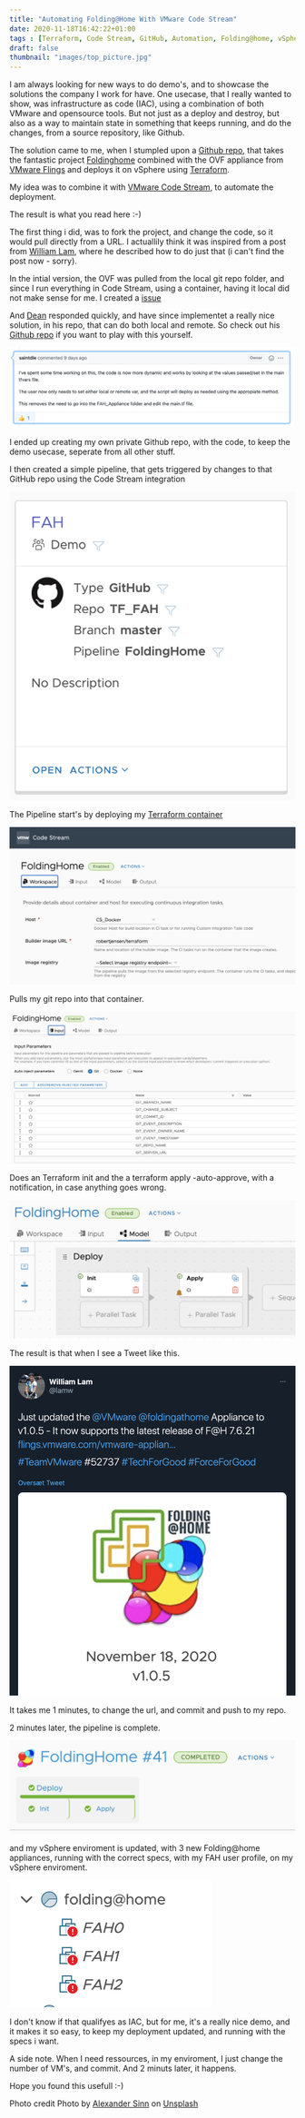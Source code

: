 ```yaml
---
title: "Automating Folding@Home With VMware Code Stream"
date: 2020-11-18T16:42:22+01:00
tags : [Terraform, Code Stream, GitHub, Automation, Folding@home, vSphere]
draft: false
thumbnail: "images/top_picture.jpg"
---
```

I am always looking for new ways to do demo's, and to showcase the solutions the company I work for have. 
One usecase, that I really wanted to show, was infrastructure as code (IAC), using a combination of both VMware and opensource tools.
But not just as a deploy and destroy, but also as a way to maintain state in something that keeps running, and do the changes, from a source repository, like Github.

The solution came to me, when I stumpled upon a [Github repo](https://github.com/saintdle/Terraform), that takes the fantastic project [Foldinghome](https://foldingathome.org) combined with the OVF appliance from [VMware Flings](https://flings.vmware.com/vmware-appliance-for-folding-home) and deploys it on vSphere using [Terraform](https://www.terraform.io).

My idea was to combine it with [VMware Code Stream](https://cloud.vmware.com/code-stream), to automate the deployment.

The result is what you read here :-) 

The first thing i did, was to fork the project, and change the code, so it would pull directly from a URL. I actuallily think it was inspired from a post from [William Lam](https://twitter.com/lamw), where he described how to do just that (i can't find the post now - sorry). 

In the intial version, the OVF was pulled from the local git repo folder, and since I run everything in Code Stream, using a container, having it local did not make sense for me. 
I created a [issue](https://github.com/saintdle/Terraform/pull/1#issuecomment-723975191)

And [Dean](https://twitter.com/saintdle) responded quickly, and have since implementet a really nice solution, in his repo, that can do both local and remote. So check out his [Github repo](https://github.com/saintdle/Terraform) if you want to play with this yourself.

![Issue](images/github_issue.png)

I ended up creating my own private Github repo, with the code, to keep the demo usecase, seperate from all other stuff. 

I then created a simple pipeline, that gets triggered by changes to that GitHub repo using the Code Stream integration

![Git](images/cs_git_webhook.png)

The Pipeline start's by deploying my [Terraform container](https://hub.docker.com/r/robertjensen/terraform)

![container](images/cs_docker_setting.png)

Pulls my git repo into that container.

![Git Settings](images/cs_git_settings.png)

Does an Terraform init and the a terraform apply -auto-approve, with a notification, in case anything goes wrong.

![Pipeline](images/cs_pipeline.png)

The result is that when I see a Tweet like this.

![Tweet](images/tweet.png)

It takes me 1 minutes, to change the url, and commit and push to my repo.

2 minutes later, the pipeline is complete.

![Pipeline complete](images/cs_pipeline_complete.png)

and my vSphere enviroment is updated, with 3 new Folding@home appliances, running with the correct specs, with my FAH user profile, on my vSphere enviroment.

![vSphere](images/vsphere.png)

I don't know if that qualifyes as IAC, but for me, it's a really nice demo, and it makes it so easy, to keep my deployment updated, and running with the specs i want.

A side note. When I need ressources, in my enviroment, I just change the number of VM's, and commit. And 2 minuts later, it happens. 

Hope you found this usefull :-) 



Photo credit
<span>Photo by <a href="https://unsplash.com/@swimstaralex?utm_source=unsplash&amp;utm_medium=referral&amp;utm_content=creditCopyText">Alexander Sinn</a> on <a href="https://unsplash.com/s/photos/code?utm_source=unsplash&amp;utm_medium=referral&amp;utm_content=creditCopyText">Unsplash</a></span>

